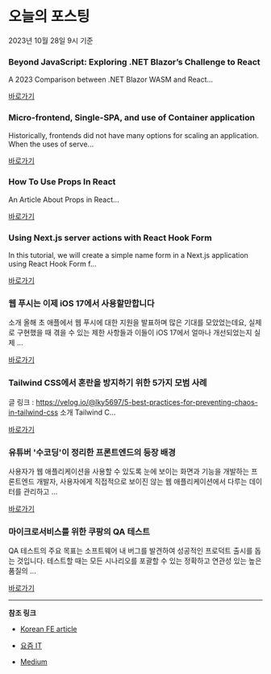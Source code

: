 # 오늘의 포스팅 
2023년 10월 28일 9시 기준 

### Beyond JavaScript: Exploring .NET Blazor’s Challenge to React 

 A 2023 Comparison between .NET Blazor WASM and React... 

 [바로가기](https://medium.com/itnext/beyond-javascript-exploring-net-blazors-challenge-to-react-e9bcd41ef4a0?responsesOpen=true&sortBy=REVERSE_CHRON&source=topic_portal_recommended_stories---------0-84----------typescript----------60d5cc9e_2505_4463_b6b9_1284d7a12cc4-------) 

### Micro-frontend, Single-SPA, and use of Container application 

 Historically, frontends did not have many options for scaling an application. When the uses of serve... 

 [바로가기](https://medium.com/@kautilyshubham/micro-frontend-single-spa-and-use-of-container-application-b66a98ed38f5?responsesOpen=true&sortBy=REVERSE_CHRON&source=topic_portal_recommended_stories---------0-84----------frontend----------ed001561_bd3e_4c94_9d6f_78935889a7be-------) 

### How To Use Props In React 

 An Article About Props in React... 

 [바로가기](https://medium.com/@shreyaj/how-to-use-props-in-react-ad7bf87b0851?responsesOpen=true&sortBy=REVERSE_CHRON&source=topic_portal_recommended_stories---------0-84----------reactjs----------3dc23027_564c_4263_9384_b2b1bc6aede3-------) 

### Using Next.js server actions with React Hook Form 

 In this tutorial, we will create a simple name form in a Next.js application using React Hook Form f... 

 [바로가기](https://medium.com/@danielmdob/using-next-js-server-actions-with-react-hook-form-4eadbd7f1c67?responsesOpen=true&sortBy=REVERSE_CHRON&source=topic_portal_recommended_stories---------0-84----------nextjs----------689af644_8dfc_4094_b8d9_bbd149e52018-------) 

###  웹 푸시는 이제 iOS 17에서 사용할만합니다 

 소개 올해 초 애플에서 웹 푸시에 대한 지원을 발표하며 많은 기대를 모았었는데요, 실제로 구현했을 때 겪을 수 있는 제한 사항들과 이들이 iOS 17에서 얼마나 개선되었는지 실제 ... 

 [바로가기](https://kofearticle.substack.com/p/korean-fe-article-ios-17) 

###  Tailwind CSS에서 혼란을 방지하기 위한 5가지 모범 사례 

 글 링크 : https://velog.io/@lky5697/5-best-practices-for-preventing-chaos-in-tailwind-css 소개 Tailwind C... 

 [바로가기](https://kofearticle.substack.com/p/korean-fe-article-tailwind-css-5) 

### 유튜버 '수코딩'이 정리한 프론트엔드의 등장 배경 

 사용자가 웹 애플리케이션을 사용할 수 있도록 눈에 보이는 화면과 기능을 개발하는 프론트엔드 개발자, 사용자에게 직접적으로 보이진 않는 웹 애플리케이션에서 다루는 데이터를 관리하고 ... 

 [바로가기](https://yozm.wishket.com/magazine/detail/2287/) 

### 마이크로서비스를 위한 쿠팡의 QA 테스트 

 QA 테스트의 주요 목표는 소프트웨어 내 버그를 발견하여 성공적인 프로덕트 출시를 돕는 것입니다. 테스트할 때는 모든 시나리오를 포괄할 수 있는 정확하고 연관성 있는 높은 품질의 ... 

 [바로가기](https://yozm.wishket.com/magazine/detail/2282/) 

---

**참조 링크**

- [Korean FE article](https://kofearticle.substack.com) 

- [요즘 IT](https://yozm.wishket.com/magazine) 

- [Medium](https://medium.com) 

